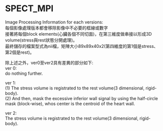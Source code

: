 # SPECT_MPI

Image Processing Information for each versions:  
每個影像處理版本都會移除影像中不必要的框線或數字  
接著將每個block elements(心臟各個不同切面)，在第三維度做串接以形成3D volume(stress與rest狀態分開處理)。  
最終儲存的檔案型式為nii檔，矩陣大小89x89x40x2(第四維度的第1個是stress、第2個是rest)。  

除上述之外，ver0至ver2具有差異的部分如下:  
ver 0:  
do nothing further.  

ver 1:  
(1) The stress volume is registrated to the rest volume(3 dimensional, rigid-body).  
(2) And then, mask the excessive inferior wall signal by using the half-circle mask (block-wise), whos center is the centroid of the heart wall.  

ver 2:  
The stress volume is registrated to the rest volume(3 dimensional, rigid-body).  
